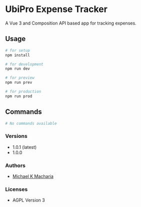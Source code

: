 # UbiPro Expense Tracker

A Vue 3 and Composition API based app for tracking expenses.

## Usage

```sh
# for setup
npm install

# for development
npm run dev

# for preview
npm run prev

# for production
npm run prod
```

## Commands

```sh
# No commands available
```

### Versions

-   1.0.1 (latest)
-   1.0.0

### Authors

-   [Michael K Macharia](https://www.github.com/michaelkmacharia)

### Licenses

-   AGPL Version 3
